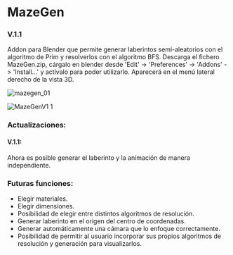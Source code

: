 # MazeGen
### V.1.1
Addon para Blender que permite generar laberintos semi-aleatorios con el algoritmo de Prim y resolverlos con el algoritmo BFS. Descarga el fichero MazeGen.zip, cárgalo en blender desde 'Edit' -> 'Preferences' -> 'Addons' -> 'Install...' y actívalo para poder utilizarlo. Aparecerá en el menú lateral derecho de la vista 3D.

![mazegen_01](https://user-images.githubusercontent.com/92323990/171994106-5b812e5e-2171-4ee9-be7f-cb91866f95e1.gif)

![MazeGenV1 1](https://user-images.githubusercontent.com/92323990/172186123-09c3f366-bbd1-40da-8591-0d1297f570a6.gif)

### Actualizaciones:

#### V.1.1:
Ahora es posible generar el laberinto y la animación de manera independiente.

### Futuras funciones:
- Elegir materiales.
- Elegir dimensiones.
- Posibilidad de elegir entre distintos algoritmos de resolución. 
- Generar laberinto en el origen del centro de coordenadas.
- Generar automáticamente una cámara que lo enfoque correctamente.
- Posibilidad de permitir al usuario incorporar sus propios algoritmos de resolución y generación para visualizarlos.
